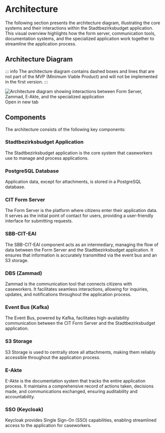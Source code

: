 # Architecture

The following section presents the architecture diagram, illustrating the core systems and their interactions within the Stadtbezirksbudget application. This visual overview highlights how the form server, communication tools, documentation systems, and the specialized application work together to streamline the application process.

## Architecture Diagram

::: info
The architecture diagram contains dashed boxes and lines that are not part of the MVP (Minimum Viable Product) and will not be implemented in the first version.
:::

<script setup>
// noinspection ES6UnusedImports
import architectureUrl from "./architecture.png";
</script>

<a :href="architectureUrl" target="_blank" rel="noopener noreferrer">
    <img :src="architectureUrl" alt="Architecture diagram showing interactions between Form Server, Zammad, E‑Akte, and the specialized application" />
</a>
<a :href="architectureUrl" target="_blank" rel="noopener noreferrer">Open in new tab</a>

## Components

The architecture consists of the following key components:

### Stadtbezirksbudget Application

The Stadtbezirksbudget application is the core system that caseworkers use to manage and process applications.

### PostgreSQL Database

Application data, except for attachments, is stored in a PostgreSQL database.

### CIT Form Server

The Form Server is the platform where citizens enter their application data. It serves as the initial point of contact for users, providing a user-friendly interface for submitting requests.

### SBB-CIT-EAI

The SBB-CIT-EAI component acts as an intermediary, managing the flow of data between the Form Server and the Stadtbezirksbudget application. It ensures that information is accurately transmitted via the event bus and an S3 storage.

### DBS (Zammad)

Zammad is the communication tool that connects citizens with caseworkers. It facilitates seamless interactions, allowing for inquiries, updates, and notifications throughout the application process.

### Event Bus (Kafka)

The Event Bus, powered by Kafka, facilitates high-availability communication between the CIT Form Server and the Stadtbezirksbudget application.

### S3 Storage

S3 Storage is used to centrally store all attachments, making them reliably accessible throughout the application process.

### E-Akte

E-Akte is the documentation system that tracks the entire application process. It maintains a comprehensive record of actions taken, decisions made, and communications exchanged, ensuring auditability and accountability.

### SSO (Keycloak)

Keycloak provides Single Sign-On (SSO) capabilities, enabling streamlined access to the application for caseworkers.
